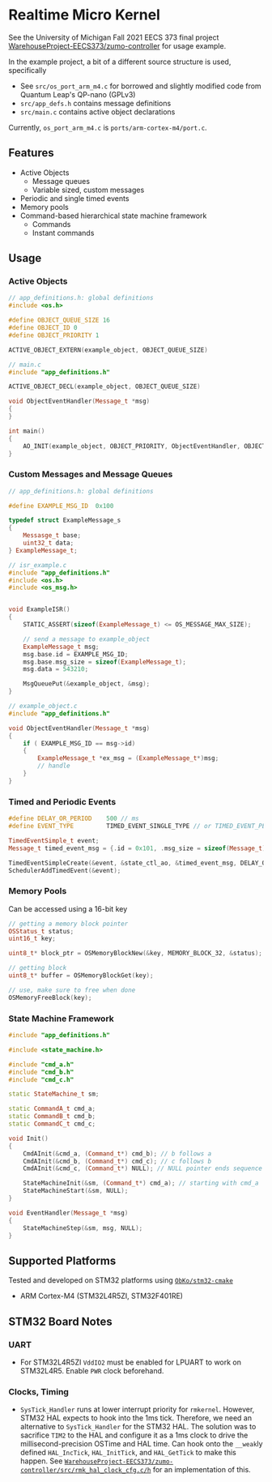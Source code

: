 # Realtime Micro Kernel

See the University of Michigan Fall 2021 EECS 373 final project [WarehouseProject-EECS373/zumo-controller](https://github.com/WarehouseProject-EECS373/zumo-controller) for usage example.

In the example project, a bit of a different source structure is used, specifically

- See `src/os_port_arm_m4.c` for borrowed and slightly modified code from Quantum Leap's QP-nano (GPLv3)
- `src/app_defs.h` contains message definitions
- `src/main.c` contains active object declarations

Currently, `os_port_arm_m4.c` is `ports/arm-cortex-m4/port.c`.

## Features

- Active Objects
  - Message queues
  - Variable sized, custom messages
- Periodic and single timed events
- Memory pools
- Command-based hierarchical state machine framework
  - Commands
  - Instant commands

## Usage

### Active Objects

```cpp
// app_definitions.h: global definitions
#include <os.h>

#define OBJECT_QUEUE_SIZE 16
#define OBJECT_ID 0
#define OBJECT_PRIORITY 1

ACTIVE_OBJECT_EXTERN(example_object, OBJECT_QUEUE_SIZE)
```

```cpp
// main.c
#include "app_definitions.h"

ACTIVE_OBJECT_DECL(example_object, OBJECT_QUEUE_SIZE)

void ObjectEventHandler(Message_t *msg)
{  
}

int main()
{
    AO_INIT(example_object, OBJECT_PRIORITY, ObjectEventHandler, OBJECT_QUEUE_SIZE, OBJECT_ID);
}
```

### Custom Messages and Message Queues

```cpp
// app_definitions.h: global definitions

#define EXAMPLE_MSG_ID  0x100

typedef struct ExampleMessage_s
{
    Messasge_t base;
    uint32_t data;
} ExampleMessage_t;

```

```cpp
// isr_example.c
#include "app_definitions.h"
#include <os.h>
#include <os_msg.h>


void ExampleISR()
{
    STATIC_ASSERT(sizeof(ExampleMessage_t) <= OS_MESSAGE_MAX_SIZE);

    // send a message to example_object
    ExampleMessage_t msg;
    msg.base.id = EXAMPLE_MSG_ID;
    msg.base.msg_size = sizeof(ExampleMessage_t);
    msg.data = 543210;

    MsgQueuePut(&example_object, &msg);
}
```

```cpp
// example_object.c
#include "app_definitions.h"

void ObjectEventHandler(Message_t *msg)
{
    if ( EXAMPLE_MSG_ID == msg->id)
    {
        ExampleMessage_t *ex_msg = (ExampleMessage_t*)msg;
        // handle
    }
}
```

### Timed and Periodic Events

```cpp
#define DELAY_OR_PERIOD    500 // ms
#define EVENT_TYPE         TIMED_EVENT_SINGLE_TYPE // or TIMED_EVENT_PERIODIC_TYPE

TimedEventSimple_t event;
Message_t timed_event_msg = {.id = 0x101, .msg_size = sizeof(Message_t)};

TimedEventSimpleCreate(&event, &state_ctl_ao, &timed_event_msg, DELAY_OR_PERIOD, EVENT_TYPE);
SchedulerAddTimedEvent(&event);
```

### Memory Pools

Can be accessed using a 16-bit key

```cpp
// getting a memory block pointer
OSStatus_t status;
uint16_t key;

uint8_t* block_ptr = OSMemoryBlockNew(&key, MEMORY_BLOCK_32, &status); // _64, _128, _512 sizes available as well
```

```cpp
// getting block
uint8_t* buffer = OSMemoryBlockGet(key);

// use, make sure to free when done
OSMemoryFreeBlock(key);

```

### State Machine Framework

```cpp
#include "app_definitions.h"

#include <state_machine.h>

#include "cmd_a.h"
#include "cmd_b.h"
#include "cmd_c.h"

static StateMachine_t sm;

static CommandA_t cmd_a;
static CommandB_t cmd_b;
static CommandC_t cmd_c;

void Init()
{
    CmdAInit(&cmd_a, (Command_t*) cmd_b); // b follows a
    CmdAInit(&cmd_b, (Command_t*) cmd_c); // c follows b
    CmdAInit(&cmd_c, (Command_t*) NULL); // NULL pointer ends sequence

    StateMachineInit(&sm, (Command_t*) cmd_a); // starting with cmd_a
    StateMachineStart(&sm, NULL);
}

void EventHandler(Message_t *msg)
{
    StateMachineStep(&sm, msg, NULL);
}
```

## Supported Platforms

Tested and developed on STM32 platforms using [`ObKo/stm32-cmake`](https://github.com/ObKo/stm32-cmake)

- ARM Cortex-M4 (STM32L4R5ZI, STM32F401RE)

## STM32 Board Notes

### UART

- For STM32L4R5ZI `VddIO2` must be enabled for LPUART to work on STM32L4R5. Enable `PWR` clock beforehand.

### Clocks, Timing

- `SysTick_Handler` runs at lower interrupt priority for `rmkernel`. However, STM32 HAL expects to hook into the 1ms tick. Therefore, we need an alternative to `SysTick_Handler` for the STM32 HAL. The solution was to sacrifice `TIM2` to the HAL and configure it as a 1ms clock to drive the millisecond-precision OSTime and HAL time. Can hook onto the `__weak`ly defined `HAL_IncTick`, `HAL_InitTick`, and `HAL_GetTick` to make this happen. See [`WarehouseProject-EECS373/zumo-controller/src/rmk_hal_clock_cfg.c/h`](https://github.com/WarehouseProject-EECS373/zumo-controller/blob/main/src/rmk_hal_clock_cfg.c) for an implementation of this.

